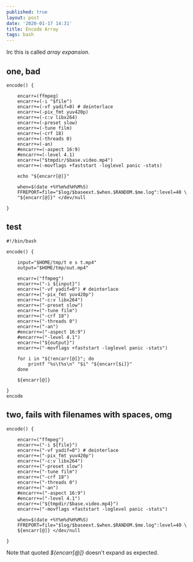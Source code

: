 ```yaml
---
published: true
layout: post
date: '2020-01-17 14:31'
title: Encode Array
tags: bash 
---
```

Irc this is called *array expansion*.

## one, bad

    encode() {

        encarr=(ffmpeg)
        encarr+=(-i "$file")
        encarr+=(-vf yadif=0) # deinterlace
        encarr+=(-pix_fmt yuv420p)
        encarr+=(-c:v libx264)
        encarr+=(-preset slow)
        encarr+=(-tune film)
        encarr+=(-crf 18)
        encarr+=(-threads 0)
        encarr+=(-an)
        #encarr+=(-aspect 16:9)
        #encarr+=(-level 4.1)
        encarr+=("$tmpdir/$base.video.mp4")
        encarr+=(-movflags +faststart -loglevel panic -stats)

        echo "${encarr[@]}"

        when=$(date +%Y%m%d%H%M%S)
        FFREPORT=file="$log/$baseext.$when.$RANDOM.$me.log":level=40 \
        "${encarr[@]}" </dev/null

    }

## test

    #!/bin/bash

    encode() {

        input="$HOME/tmp/t e s t.mp4"
        output="$HOME/tmp/out.mp4"

        encarr=("ffmpeg")
        encarr+=("-i ${input}")
        encarr+=("-vf yadif=0") # deinterlace
        encarr+=("-pix_fmt yuv420p")
        encarr+=("-c:v libx264")
        encarr+=("-preset slow")
        encarr+=("-tune film")
        encarr+=("-crf 18")
        encarr+=("-threads 0")
        encarr+=("-an")
        #encarr+=("-aspect 16:9")
        #encarr+=("-level 4.1")
        encarr+=("${output}")
        encarr+=("-movflags +faststart -loglevel panic -stats")

        for i in "${!encarr[@]}"; do 
            printf "%s\t%s\n" "$i" "${encarr[$i]}"
        done
            
        ${encarr[@]}

    }
    encode

## two, fails with filenames with spaces, omg

    encode() {

        encarr=("ffmpeg")
        encarr+=("-i ${file}")
        encarr+=("-vf yadif=0") # deinterlace
        encarr+=("-pix_fmt yuv420p")
        encarr+=("-c:v libx264")
        encarr+=("-preset slow")
        encarr+=("-tune film")
        encarr+=("-crf 18")
        encarr+=("-threads 0")
        encarr+=("-an")
        #encarr+=("-aspect 16:9")
        #encarr+=("-level 4.1")
        encarr+=("${tmpdir/$base.video.mp4}")
        encarr+=("-movflags +faststart -loglevel panic -stats")
            
        when=$(date +%Y%m%d%H%M%S)
        FFREPORT=file="$log/$baseext.$when.$RANDOM.$me.log":level=40 \
        ${encarr[@]} </dev/null

    }

Note that quoted *${encarr[@]}* doesn't expand as expected.
